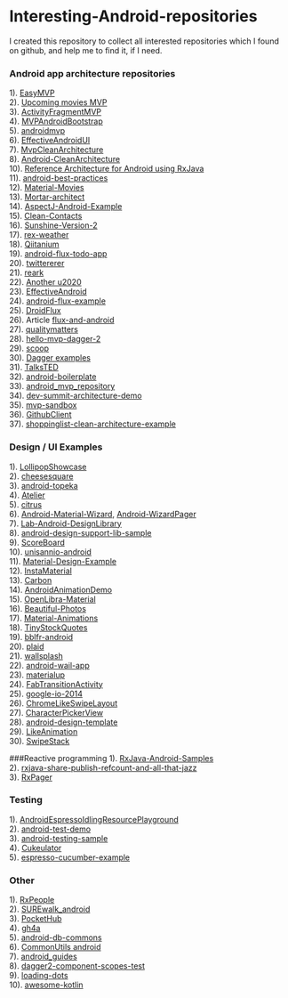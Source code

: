 # Interesting-Android-repositories
I created this repository to collect all interested repositories which I found on github, and help me to find it, if I need.<br/>
### Android app architecture repositories
1). [EasyMVP](https://github.com/JorgeCastilloPrz/EasyMVP)<br/>
2). [Upcoming movies MVP](https://github.com/jlmd/UpcomingMoviesMVP)<br/>
3). [ActivityFragmentMVP](https://github.com/spengilley/ActivityFragmentMVP)<br/>
4). [MVPAndroidBootstrap](https://github.com/richardradics/MVPAndroidBootstrap)<br/>
5). [androidmvp](https://github.com/antoniolg/androidmvp)<br/>
6). [EffectiveAndroidUI](https://github.com/pedrovgs/EffectiveAndroidUI)<br/>
7). [MvpCleanArchitecture](https://github.com/glomadrian/MvpCleanArchitecture)<br/>
8). [Android-CleanArchitecture](https://github.com/android10/Android-CleanArchitecture)<br/>
10). [Reference Architecture for Android using RxJava](https://github.com/tehmou/rx-android-architecture)<br/>
11). [android-best-practices](https://github.com/futurice/android-best-practices)<br/>
12). [Material-Movies](https://github.com/saulmm/Material-Movies)<br/>
13). [Mortar-architect](https://github.com/lukaspili/Mortar-architect)<br/>
14). [AspectJ-Android-Example](https://github.com/firstthumb/AspectJ-Android-Example)<br/>
15). [Clean-Contacts](https://github.com/PaNaVTEC/Clean-Contacts)<br/>
16). [Sunshine-Version-2](https://github.com/udacity/Sunshine-Version-2)<br/>
17). [rex-weather](https://github.com/vyshane/rex-weather)<br/>
18). [Qiitanium](https://github.com/ogaclejapan/Qiitanium)<br/>
19). [android-flux-todo-app](https://github.com/lgvalle/android-flux-todo-app)<br/>
20). [twittererer](https://github.com/zfoltin/twittererer)<br/>
21). [reark](https://github.com/reark/reark)<br/>
22). [Another u2020](https://github.com/prolificinteractive/u2020)
<br/>
23). [EffectiveAndroid](https://github.com/rallat/EffectiveAndroid)<br/>
24). [android-flux-example](https://github.com/n0m0r3pa1n/android-flux-example)<br/>
25). [DroidFlux](https://github.com/frostymarvelous/DroidFlux)<br/>
26). Article [flux-and-android](http://armueller.github.io/android/2015/03/29/flux-and-android.html)<br/>
27). [qualitymatters](https://github.com/artem-zinnatullin/qualitymatters)<br/>
28). [hello-mvp-dagger-2](https://github.com/grandstaish/hello-mvp-dagger-2)<br/>
29). [scoop](https://github.com/lyft/scoop)<br/>
30). [Dagger examples](https://github.com/google/dagger/tree/master/examples)<br/>
31). [TalksTED](https://github.com/Mitutov/TalksTED)<br/>
32). [android-boilerplate](https://github.com/ribot/android-boilerplate)<br/>
33). [android_mvp_repository](https://github.com/AAverin/android_mvp_repository)<br/>
34). [dev-summit-architecture-demo](https://github.com/yigit/dev-summit-architecture-demo)<br/>
35). [mvp-sandbox](https://github.com/ragnor-rs/mvp-sandbox)<br/>
36). [GithubClient](https://github.com/frogermcs/GithubClient)<br/>
37). [shoppinglist-clean-architecture-example](https://github.com/mcharmas/shoppinglist-clean-architecture-example)<br/>

### Design / UI Examples
1). [LollipopShowcase](https://github.com/mikepenz/LollipopShowcase)<br/>
2). [cheesesquare](https://github.com/chrisbanes/cheesesquare)<br/>
3). [android-topeka](https://github.com/googlesamples/android-topeka)<br/>
4). [Atelier](https://github.com/Musenkishi/Atelier)<br/>
5). [citrus](https://github.com/eure/citrus)<br/>
6). [Android-Material-Wizard](https://github.com/MarkOSullivan94/Android-Material-Wizard), [Android-WizardPager](https://github.com/romannurik/Android-WizardPager)<br/>
7). [Lab-Android-DesignLibrary](https://github.com/nuuneoi/Lab-Android-DesignLibrary)<br/>
8). [android-design-support-lib-sample](https://github.com/swissonid/android-design-support-lib-sample)<br/>
9). [ScoreBoard](https://github.com/SeniorZhai/ScoreBoard)<br/>
10). [unisannio-android](https://github.com/hamen/unisannio-android)<br/>
11). [Material-Design-Example](https://github.com/halysongoncalves/Material-Design-Example)<br/>
12). [InstaMaterial](https://github.com/frogermcs/InstaMaterial)<br/>
13). [Carbon](https://github.com/ZieIony/Carbon)<br/>
14). [AndroidAnimationDemo](https://github.com/kongnanlive/AndroidAnimationDemo)<br/>
15). [OpenLibra-Material](https://github.com/saulmm/OpenLibra-Material)<br/>
16). [Beautiful-Photos](https://github.com/lgvalle/Beautiful-Photos)<br/>
17). [Material-Animations](https://github.com/lgvalle/Material-Animations)<br/>
18). [TinyStockQuotes](https://github.com/KKorvin/TinyStockQuotes)<br/>
19). [bblfr-android](https://github.com/Nilhcem/bblfr-android)<br/>
20). [plaid](https://github.com/nickbutcher/plaid)<br/>
21). [wallsplash](https://github.com/mikepenz/wallsplash-android)<br/>
22). [android-wail-app](https://github.com/artem-zinnatullin/android-wail-app)<br/>
23). [materialup](https://github.com/Alelak/materialup)<br/>
24). [FabTransitionActivity](https://github.com/coyarzun89/FabTransitionActivity)<br/>
25). [google-io-2014](https://github.com/romainguy/google-io-2014)<br/>
26). [ChromeLikeSwipeLayout](https://github.com/ashqal/ChromeLikeSwipeLayout)<br/>
27). [CharacterPickerView](https://github.com/alafighting/CharacterPickerView)<br/>
28). [android-design-template](https://github.com/andreasschrade/android-design-template)<br/>
29). [LikeAnimation](https://github.com/frogermcs/LikeAnimation)<br/>
30). [SwipeStack](https://github.com/flschweiger/SwipeStack)<br/>

###Reactive programming
1). [RxJava-Android-Samples](https://github.com/kaushikgopal/RxJava-Android-Samples)<br/>
2). [rxjava-share-publish-refcount-and-all-that-jazz](http://nerds.weddingpartyapp.com/tech/2015/01/21/rxjava-share-publish-refcount-and-all-that-jazz/)<br/>
3). [RxPager](https://gist.github.com/mttkay/24881a0ce986f6ec4b4d)<br/>

### Testing
1). [AndroidEspressoIdlingResourcePlayground](https://github.com/FutureProcessing/AndroidEspressoIdlingResourcePlayground)<br/>
2). [android-test-demo](https://github.com/chiuki/android-test-demo)<br/>
3). [android-testing-sample](https://github.com/proevan/android-testing-sample)<br/>
4). [Cukeulator](https://github.com/cucumber/cucumber-jvm/tree/master/examples/android/android-studio/Cukeulator)<br/>
5). [espresso-cucumber-example](https://github.com/Stabilitron/espresso-cucumber-example)<br/>

### Other
1). [RxPeople](https://github.com/cesarferreira/RxPeople)<br/>
2). [SUREwalk_android](https://github.com/hzsweers/SUREwalk_android)<br/>
3). [PocketHub](https://github.com/pockethub/PocketHub)<br/>
4). [gh4a](https://github.com/slapperwan/gh4a)<br/>
5). [android-db-commons](https://github.com/futuresimple/android-db-commons)<br/>
6). [CommonUtils android](https://github.com/CommonUtils/android)<br/>
7). [android_guides](https://github.com/codepath/android_guides/wiki)<br/>
8). [dagger2-component-scopes-test](https://github.com/joesteele/dagger2-component-scopes-test)<br/>
9). [loading-dots](https://github.com/EyalBira/loading-dots)<br/>
10). [awesome-kotlin](https://github.com/JavaBy/awesome-kotlin#libraries)<br/>
